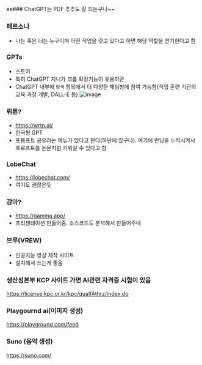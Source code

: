 ee### ChatGPT는 PDF 추추도 잘 되는구나~~

### 페르소나
- 나는 혹은 너는 누구이며 어떤 직업을 갖고 있다고 하면 해당 역할을 연기한다고 함

### GPTs
- 스토어
- 특히 ChatGPT 지니가 크롬 확장기능이 유용하군
- ChatGPT 내부에 `탐색` 항목에서 더 다양한 채팅방에 참여 가능함(직업 훈련 기관의 교육 과정 개발, DALL-E 등)
![image](https://github.com/user-attachments/assets/68bae906-8a54-4af1-ac7d-f1dff559bf7c)

### 뤼튼?
- https://wrtn.ai/
- 한국형 GPT 
- 프롬프트 공유라는 메뉴가 있다고 한다(하단에 있구나). 여기에 런닝을 누적시켜서 프로프트를 논문처럼 키워갈 수 있다고 함

### LobeChat
- https://lobechat.com/
- 여기도 괜찮은듯

### 감마?
- https://gamma.app/
- 프리젠테이션 만들어줌. 소스코드도 분석해서 만들어주네

### 브루(VREW)
- 인공지능 영상 제작 사이트
- 설치해서 쓰는게 좋음

### 생산성본부 KCP 사이트 가면 AI관련 자격증 시험이 있음
https://license.kpc.or.kr/kpc/qualfAthrz/index.do

### Playgournd ai(이미지 생성)
https://playground.com/feed

### Suno (음악 생성)
https://suno.com/
